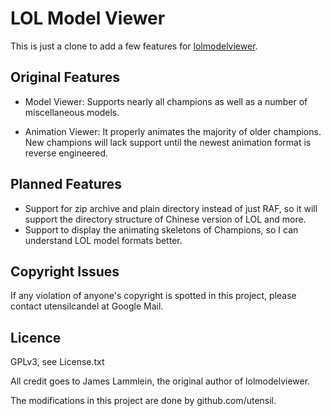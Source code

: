 LOL Model Viewer
=================

This is just a clone to add a few features for [lolmodelviewer](http://code.google.com/p/lolmodelviewer/).

Original Features
-------------------
* Model Viewer: Supports nearly all champions as well as a number of miscellaneous models.

* Animation Viewer: It properly animates the majority of older champions. New champions will lack support until the newest animation format is reverse engineered.

Planned Features
-------------------

* Support for zip archive and plain directory instead of just RAF, so it will support the directory structure of Chinese version of LOL and more.
* Support to display the animating skeletons of Champions, so I can understand LOL model formats better.

Copyright Issues
-----------------

If any violation of anyone's copyright is spotted in this project, please contact utensilcandel at Google Mail.

Licence
--------

GPLv3, see License.txt

All credit goes to James Lammlein, the original author of lolmodelviewer.

The modifications in this project are done by github.com/utensil.




